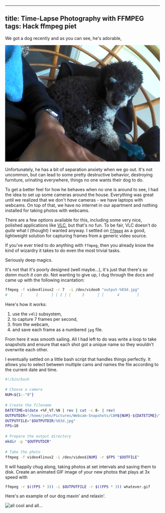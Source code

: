 -----------------------------------------
title: Time-Lapse Photography with FFMPEG
tags: Hack ffmpeg piet
-----------------------------------------

We got a dog recently and as you can see, he's adorable,

![Piety Pie](/images/piet01.jpg)

Unfortunately, he has a bit of separation anxiety when we go out. It's not
uncommon, but can lead to some pretty destructive behavior, destroying
furniture, urinating everywhere, things no one wants their dog to do.

To get a better feel for how he behaves when no one is around to see, I had the
idea to set up some cameras around the house. Everything was great until we
realized that we don't *have* cameras - we have laptops with webcams. On top of
that, we have no internet in our apartment and nothing installed for taking
photos with webcams.

There are a few options available for this, including some very nice, polished
applications like [VLC](http://videolan.net), but that's no fun. To be fair,
VLC doesn't do *quite* what I (thought) I wanted anyway. I settled on
[`ffmpeg`](http://ffmpeg.org) as a good, lightweight solution for capturing
frames from a generic video source.

If you've ever tried to do anything with `ffmpeg`, then you already know the
kind of wizardry it takes to do even the most trivial tasks.

Seriously deep magics.

It's not that it's poorly designed (well maybe...), it's just that
there's *so damn much it can do*. Not wanting to give up, I dug through the
docs and came up with the following incantation:

```bash
ffmpeg -f video4linux2 -r 7  -i /dev/video0 "output-%03d.jpg"
#      [      1      ] [ 2 ] [     3      ] [      4        ]
```

Here's how it works:

 1. use the `v4l2` subsystem,
 2. to capture 7 frames per second,
 3. from the webcam,
 4. and save each frame as a numbered `jpg` file.

From here it was smooth sailing. All I had left to do was write a loop to take
snapshots and ensure that each shot got a unique name so they wouldn't
overwrite each other.

I eventually settled on a little bash script that handles things perfectly. It
allows you to select between multiple cams and names the file according to
the current date and time.

```{.bash .sourceCode .numberLines}
#!/bin/bash

# Choose a camera
NUM=${1:-"0"}

# Create the filename
DATETIME=$(date +%F_%T.%N | rev | cut -c 8- | rev)
OUTPUTDIR="/home/john/Pictures/Webcam-Snapshots/CAM${NUM}-${DATETIME}/"
OUTPUTFILE="$OUTPUTDIR/%03d.jpg"
FPS=10

# Prepare the output directory
mkdir -p "$OUTPUTDIR"

# Take the photo
ffmpeg -f video4linux2 -i /dev/video${NUM} -r $FPS "$OUTFILE"
```

It will happily chug along, taking photos at set intervals and saving them to
disk. Create an animated GIF image of your new photos that plays at 3x speed
with

```bash
ffmpeg -r $((FPS * 3)) -i $OUTPUTFILE -r $((FPS * 3)) whatever.gif
```

Here's an example of our dog maxin' and relaxin'.

![all cool and all...](/images/piet-in-bed.gif)
